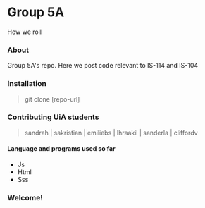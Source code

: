 # Group 5A

How we roll 

### About

Group 5A's repo. 
Here we post code relevant to IS-114 and IS-104


### Installation


> git clone [repo-url]

### Contributing UiA students

> sandrah | sakristian | emiliebs | lhraakil | sanderla | cliffordv

#### Language and programs used so far
- Js
- Html
- Sss

### Welcome!
